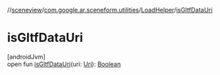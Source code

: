 //[sceneview](../../../index.md)/[com.google.ar.sceneform.utilities](../index.md)/[LoadHelper](index.md)/[isGltfDataUri](is-gltf-data-uri.md)

# isGltfDataUri

[androidJvm]\
open fun [isGltfDataUri](is-gltf-data-uri.md)(uri: [Uri](https://developer.android.com/reference/kotlin/android/net/Uri.html)): [Boolean](https://kotlinlang.org/api/latest/jvm/stdlib/kotlin/-boolean/index.html)
